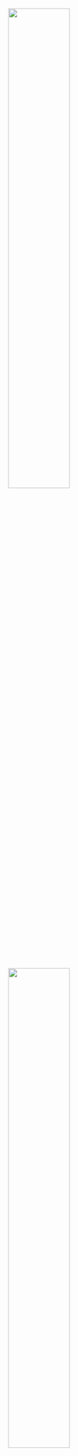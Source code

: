 <br />
<p align="center">
    <a href="https://github.com/mosaicml/streaming#gh-light-mode-only" class="only-light">
      <img src="https://storage.googleapis.com/docs.mosaicml.com/images/streaming-logo-light-mode.png" width="50%"/>
    </a>
    <!--pypi website does not support dark mode and does not understand GitHub tag. Hence, it renders both the images.
    The below tag is being used to remove the dark mode image on pypi website.-->
    <!-- SETUPTOOLS_LONG_DESCRIPTION_HIDE_BEGIN -->
    <a href="https://github.com/mosaicml/streaming#gh-dark-mode-only" class="only-dark">
      <img src="https://storage.googleapis.com/docs.mosaicml.com/images/streaming-logo-dark-mode.png" width="50%"/>
    </a>
    <!-- SETUPTOOLS_LONG_DESCRIPTION_HIDE_END -->
</p>

<h2><p align="center">Fast, accurate streaming of training data from cloud storage</p></h2>

<h4><p align='center'>
<a href="https://www.mosaicml.com">[Website]</a>
- <a href="https://streaming.docs.mosaicml.com/en/latest/getting_started/user_guide.html">[Getting Started]</a>
- <a href="https://streaming.docs.mosaicml.com/">[Docs]
- <a href="https://www.mosaicml.com/team">[We're Hiring!]</a>
</p></h4>

<p align="center">
    <a href="https://pypi.org/project/mosaicml-streaming/">
        <img alt="PyPi Version" src="https://img.shields.io/pypi/pyversions/mosaicml-streaming">
    </a>
    <a href="https://pypi.org/project/mosaicml-streaming/">
        <img alt="PyPi Package Version" src="https://img.shields.io/pypi/v/mosaicml-streaming">
    </a>
    <a href="https://github.com/mosaicml/streaming/actions?query=workflow%3ATest">
        <img alt="Unit test" src="https://github.com/mosaicml/streaming/actions/workflows/pytest.yaml/badge.svg">
    </a>
    <a href="https://pypi.org/project/mosaicml-streaming/">
        <img alt="PyPi Downloads" src="https://img.shields.io/pypi/dm/mosaicml-streaming">
    </a>
    <a href="https://streaming.docs.mosaicml.com">
        <img alt="Documentation" src="https://readthedocs.org/projects/streaming/badge/?version=stable">
    </a>
    <a href="https://join.slack.com/t/mosaicml-community/shared_invite/zt-w0tiddn9-WGTlRpfjcO9J5jyrMub1dg">
        <img alt="Chat @ Slack" src="https://img.shields.io/badge/slack-chat-2eb67d.svg?logo=slack">
    </a>
    <a href="https://github.com/mosaicml/streaming/blob/main/LICENSE">
        <img alt="License" src="https://img.shields.io/badge/License-Apache%202.0-green.svg?logo=slack">
    </a>
</p>
<br />

# 👋 Welcome

We built StreamingDataset to make training on large datasets from cloud storage as fast, cheap, and scalable as possible. 

It’s specially designed for multi-node, distributed training for large models—maximizing correctness guarantees, performance, and ease of use. Now, you can efficiently train anywhere, independent of your training data location. Just stream in the data you need, when you need it. To learn more about why we built StreamingDataset, read our [announcement blog.](https://www.notion.so/f8b1634eb0de470db25fda47f83a0884) 

StreamingDataset is compatible with any data type, including **images, text, video, and multimodal data**. 

With support for major cloud storage providers ([AWS](https://aws.amazon.com/s3/), [OCI](https://www.oracle.com/cloud/storage/object-storage/), and [GCS](https://cloud.google.com/storage) are supported today; [Azure](https://azure.microsoft.com/en-us/products/storage/blobs) is coming soon), and designed as a drop-in replacement for your PyTorch [IterableDataset](https://pytorch.org/docs/stable/data.html#torch.utils.data.IterableDataset) class, StreamingDataset seamlessly integrates into your existing training workflows.

![The flow of samples from shards in the cloud to devices in your cluster](docs/source/_static/images/flow.gif)

# 🚀 Getting Started

## 💾 Installation

Streaming can be installed with `pip`:

<!--pytest.mark.skip-->
```bash
pip install mosaicml-streaming
```

## 🏁 Quick Start

### 1. Prepare Your Data

Convert your raw dataset into one of our supported streaming formats:

- MDS (Mosaic Data Shard) format which can encode and decode any Python object
- CSV / TSV
- JSONL

<!--pytest.mark.skip-->
```python
import numpy as np
from PIL import Image
from streaming import MDSWriter

# Directory in which to store the compressed output files
data_dir = 'path-to-dataset'

# A dictionary mapping input fields to their data types
columns = {
    'image': 'jpeg',
    'class': 'int'
}

# Shard compression, if any
compression = 'zstd'

# Save the samples as shards using MDSWriter
with MDSWriter(data_dir, columns, compression) as out:
    for i in range(10000):
        sample = {
            'image': Image.fromarray(np.random.randint(0, 256, (32, 32, 3), np.uint8)),
            'class': np.random.randint(10),
        }
        out.write(sample)
```

### 2. Upload Your Data to Cloud Storage

Upload your streaming dataset to the cloud storage of your choice ([AWS](https://aws.amazon.com/s3/), [OCI](https://www.oracle.com/cloud/storage/object-storage/), or [GCP](https://cloud.google.com/storage)). Below is one example of uploading a directory to an S3 bucket using the [AWS CLI](https://aws.amazon.com/cli/).

<!--pytest.mark.skip-->
```bash
$ aws s3 cp --recursive path-to-dataset s3://my-bucket/path-to-dataset
```

### 3. Build a StreamingDataset and DataLoader

<!--pytest.mark.skip-->
```python
from torch.utils.data import DataLoader
from streaming import StreamingDataset

# Remote path where full dataset is persistently stored
remote = 's3://my-bucket/path-to-dataset'

# Local working dir where dataset is cached during operation
local = '/tmp/path-to-dataset'

# Create streaming dataset
dataset = StreamingDataset(local, remote, shuffle=True)

# Let's see what is in sample #1337...
sample = dataset[1337]
img = sample['image']
cls = sample['class']

# Create PyTorch DataLoader
dataloader = DataLoader(dataset)
```

### 📚 What next?

Getting started guides, examples, API references, and other useful information can be found in our [docs](https://streaming.docs.mosaicml.com/).

We have end-to-end tutorials for training a model on:  

- [CIFAR-10](https://streaming.docs.mosaicml.com/en/stable/examples/cifar10.html)
- [FaceSynthetics](https://streaming.docs.mosaicml.com/en/stable/examples/facesynthetics.html)
- [SyntheticNLP](https://streaming.docs.mosaicml.com/en/stable/examples/synthetic_nlp.html)

We also have starter code for the following popular datasets, which can be found in the `streaming` [directory](https://github.com/mosaicml/streaming/tree/main/streaming):

| Dataset | Task | Read | Write |
| --- | --- | --- | --- |
| LAION-400M | Text and image | [Read](https://github.com/mosaicml/diffusion-benchmark/blob/main/data.py) | [Write](https://github.com/mosaicml/streaming/tree/main/streaming/multimodal/convert/laion/laion400m) |
| WebVid | Text and video | [Read](https://github.com/mosaicml/streaming/blob/main/streaming/multimodal/webvid.py) | [Write](https://github.com/mosaicml/streaming/blob/main/streaming/multimodal/convert/webvid.py) |
| C4 | Text | [Read](https://github.com/mosaicml/streaming/blob/main/streaming/text/c4.py) | [Write](https://github.com/mosaicml/streaming/blob/main/streaming/text/convert/c4.py) |
| EnWiki | Text | [Read](https://github.com/mosaicml/streaming/blob/main/streaming/text/enwiki.py) | [Write](https://github.com/mosaicml/streaming/tree/main/streaming/text/convert/enwiki) |
| Pile | Text | [Read](https://github.com/mosaicml/streaming/blob/main/streaming/text/pile.py) | [Write](https://github.com/mosaicml/streaming/blob/main/streaming/text/convert/pile.py)
| ADE20K | Image segmentation | [Read](https://github.com/mosaicml/streaming/blob/main/streaming/vision/ade20k.py) | [Write](https://github.com/mosaicml/streaming/blob/main/streaming/vision/convert/ade20k.py)
| CIFAR10 | Image classification | [Read](https://github.com/mosaicml/streaming/blob/main/streaming/vision/cifar10.py) | [Write](https://github.com/mosaicml/streaming/blob/main/streaming/vision/convert/cifar10.py) |
| COCO | Image classification | [Read](https://github.com/mosaicml/streaming/blob/main/streaming/vision/coco.py) | [Write](https://github.com/mosaicml/streaming/blob/main/streaming/vision/convert/coco.py) |
| ImageNet | Image classification | [Read](https://github.com/mosaicml/streaming/blob/main/streaming/vision/imagenet.py) | [Write](https://github.com/mosaicml/streaming/blob/main/streaming/vision/convert/imagenet.py) |

**To start training on these datasets:**

1. Convert raw data into .mds format using the corresponding script from the `convert` directory. 

For example:

<!--pytest.mark.skip-->
```bash
$ python -m streaming.multimodal.convert.webvid --in <CSV file> --out <MDS output directory>
```

2. Import dataset class to start training the model.

<!--pytest.mark.skip-->
```python
dataset = StreamingWebVid(local, remote, shuffle=True)
```

# **🔑** Key Features

---

## True Determinism

A unique feature of our solution: samples are in the same order regardless of the number of GPUs, nodes, or CPU workers. This makes it easier to:

- Reproduce and debug training runs and loss spikes
- Load a checkpoint trained on 64 GPUs and debug on 8 GPUs with reproducibility

See the figure below — training a model on 1, 8, 16, 32, or 64 GPUs yields the **exact same loss curve** (up to the limitations of floating point math!)

![Plot of elastic determinism](docs/source/_static/images/determinism.png)

## Instant Mid-Epoch Resumption

It can be expensive — and annoying — to wait for your job to resume while your dataloader spins after a hardware failure or loss spike. Thanks to our deterministic sample ordering, StreamingDataset lets you resume training in seconds, not hours, in the middle of a long training run.  

Minimizing resumption latency can save thousands of dollars in egress fees and idle GPU compute time compared to existing solutions.

## High throughput

Our MDS format cuts extraneous work to the bone, resulting in ultra-low sample latency and higher throughput compared to alternatives for workloads bottlenecked by the dataloader. 

| Tool | Throughput |
| --- | --- |
| StreamingDataset | ~19000 img/sec |
| ImageFolder | ~18000 img/sec |
| WebDataset | ~16000 img/sec |

*Results shown are from ImageNet + ResNet-50 training, collected over 5 repetitions after the data is cached after the first epoch.*

## Equal Convergence

Model convergence from using StreamingDataset is just as good as using local disk, thanks to our shuffling algorithm.

![Plot of equal convergence](docs/source/_static/images/convergence.png)

Below are results from ImageNet + ResNet-50 training, collected over 5 repetitions.

| Tool | Top-1 Accuracy |
| --- | --- |
| StreamingDataset | 76.51% +/- 0.09 |
| ImageFolder | 76.57% +/- 0.10 |
| WebDataset | 76.23% +/- 0.17 |

StreamingDataset shuffles across all samples assigned to a node, whereas alternative solutions only shuffle samples in a smaller pool (within a single process). Shuffling across a wider pool spreads out adjacent samples more. In addition, our shuffling algorithm minimizes dropped samples. We have found both of these shuffling features advantageous for model convergence. 

## Random access

Access the data you need when you need it.

Even if a sample isn’t downloaded yet, you can access `dataset[i]` to get sample `i`. The download will kick off immediately and the result will be returned when it’s done - similar to a map-style PyTorch dataset with samples numbered sequentially and accessible in any order.

<!--pytest.mark.skip-->
```python
dataset = StreamingDataset(...)
sample = dataset[19543]
```

## **No divisibility requirements**

StreamingDataset will happily iterate over any number of samples. You do not have to forever delete samples so that the dataset is divisible over a baked-in number of devices. Instead, each epoch a different selection of samples are repeated (none dropped) so that each device processes the same count.

<!--pytest.mark.skip-->
```python
dataset = StreamingDataset(...)
dl = DataLoader(dataset, num_workers=...)
```

# 🏆 Project Showcase

Here are some projects and experiments that used StreamingDataset. Got something to add?  Email [community@mosaicml.com](https://www.notion.so/Marketing-Community-f18e033b62c844e2a5d271453feb558c) or join our [Community Slack](https://join.slack.com/t/mosaicml-community/shared_invite/zt-1btms90mc-GipE2ufuPkKY0QBrmF3LSA). 

- [BioMedLM](https://www.mosaicml.com/blog/introducing-pubmed-gpt): a Domain Specific Large Language Model for BioMedicine by MosaicML and Stanford CRFM
- [Mosaic Diffusion Models](https://www.mosaicml.com/blog/training-stable-diffusion-from-scratch-costs-160k): Training Stable Diffusion from Scratch Costs <$160k
- [Mosaic LLMs](https://www.mosaicml.com/blog/gpt-3-quality-for-500k): GPT-3 quality for <$500k
- [Mosaic ResNet](https://www.mosaicml.com/blog/mosaic-resnet): Blazingly Fast Computer Vision Training with the Mosaic ResNet and Composer
- [Mosaic DeepLabv3](https://www.mosaicml.com/blog/mosaic-image-segmentation): 5x Faster Image Segmentation Training with MosaicML Recipes
- …more to come! Stay tuned!

# 💫 Contributors

We welcome any contributions, pull requests, or issues.

To start contributing, see our [Contributing](https://github.com/mosaicml/streaming/blob/main/CONTRIBUTING.md) page.

P.S.: [We're hiring](https://mosaicml.com/jobs)!

If you like this project, give us a star **⭐** and check out our other projects:

- **[Composer](https://github.com/mosaicml/composer) -** a ****modern PyTorch library that makes scalable, efficient neural network training easy
- **[MosaicML Examples](https://github.com/mosaicml/examples)** - reference examples for training ML models quickly and to high accuracy - featuring starter code for GPT / Large Language Models, Stable Diffusion, BERT, ResNet-50, and DeepLabV3
- **[MosaicML Cloud](https://www.mosaicml.com/cloud)** - our training platform built to minimize training costs for LLMs, Diffusion Models, and other large models - featuring multi-cloud orchestration, effortless multi-node scaling, and under-the-hood optimizations for speeding up training time

# ✍️ Citation

```
@misc{mosaicml2022streaming,
    author = {The Mosaic ML Team},
    title = {streaming},
    year = {2022},
    howpublished = {\\url{<https://github.com/mosaicml/streaming/>}},
}
```
